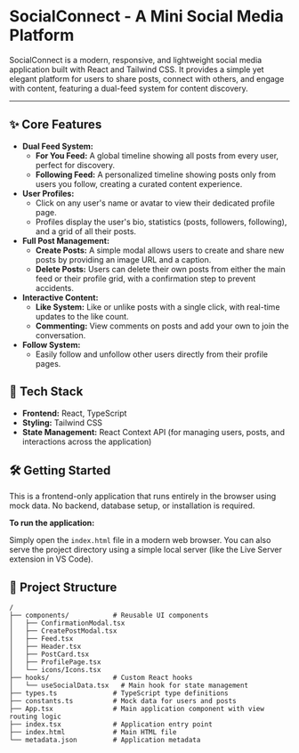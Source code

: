 # SocialConnect - A Mini Social Media Platform

SocialConnect is a modern, responsive, and lightweight social media application built with React and Tailwind CSS. It provides a simple yet elegant platform for users to share posts, connect with others, and engage with content, featuring a dual-feed system for content discovery.

---

## ✨ Core Features

*   **Dual Feed System:**
    *   **For You Feed:** A global timeline showing all posts from every user, perfect for discovery.
    *   **Following Feed:** A personalized timeline showing posts only from users you follow, creating a curated content experience.
*   **User Profiles:**
    *   Click on any user's name or avatar to view their dedicated profile page.
    *   Profiles display the user's bio, statistics (posts, followers, following), and a grid of all their posts.
*   **Full Post Management:**
    *   **Create Posts:** A simple modal allows users to create and share new posts by providing an image URL and a caption.
    *   **Delete Posts:** Users can delete their own posts from either the main feed or their profile grid, with a confirmation step to prevent accidents.
*   **Interactive Content:**
    *   **Like System:** Like or unlike posts with a single click, with real-time updates to the like count.
    *   **Commenting:** View comments on posts and add your own to join the conversation.
*   **Follow System:**
    *   Easily follow and unfollow other users directly from their profile pages.

## 🚀 Tech Stack

*   **Frontend:** React, TypeScript
*   **Styling:** Tailwind CSS
*   **State Management:** React Context API (for managing users, posts, and interactions across the application)

## 🛠️ Getting Started

This is a frontend-only application that runs entirely in the browser using mock data. No backend, database setup, or installation is required.

**To run the application:**

Simply open the `index.html` file in a modern web browser. You can also serve the project directory using a simple local server (like the Live Server extension in VS Code).

## 📁 Project Structure

```
/
├── components/           # Reusable UI components
│   ├── ConfirmationModal.tsx
│   ├── CreatePostModal.tsx
│   ├── Feed.tsx
│   ├── Header.tsx
│   ├── PostCard.tsx
│   ├── ProfilePage.tsx
│   └── icons/Icons.tsx
├── hooks/                # Custom React hooks
│   └── useSocialData.tsx   # Main hook for state management
├── types.ts              # TypeScript type definitions
├── constants.ts          # Mock data for users and posts
├── App.tsx               # Main application component with view routing logic
├── index.tsx             # Application entry point
├── index.html            # Main HTML file
└── metadata.json         # Application metadata
```
